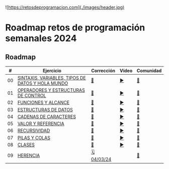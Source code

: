![https://retosdeprogramacion.com](./images/header.jpg)

# Roadmap retos de programación semanales 2024

## Roadmap

| #   | Ejercicio                                                                                                                                          | Corrección                                                                                                 | Vídeo                              | Comunidad                                                                                |
| --- | -------------------------------------------------------------------------------------------------------------------------------------------------- | ---------------------------------------------------------------------------------------------------------- | ---------------------------------- | ---------------------------------------------------------------------------------------- |
| 00  | [SINTAXIS, VARIABLES, TIPOS DE DATOS Y HOLA MUNDO](./Roadmap/00%20-%20SINTAXIS,%20VARIABLES,%20TIPOS%20DE%20DATOS%20Y%20HOLA%20MUNDO/ejercicio.md) | [📝](./Roadmap/00%20-%20SINTAXIS,%20VARIABLES,%20TIPOS%20DE%20DATOS%20Y%20HOLA%20MUNDO/python/mouredev.py) | [▶️](https://youtu.be/gEIBJ7rmLa0) | [👥](./Roadmap/00%20-%20SINTAXIS,%20VARIABLES,%20TIPOS%20DE%20DATOS%20Y%20HOLA%20MUNDO/) |
| 01  | [OPERADORES Y ESTRUCTURAS DE CONTROL](./Roadmap/01%20-%20OPERADORES%20Y%20ESTRUCTURAS%20DE%20CONTROL/ejercicio.md)                                 | [📝](./Roadmap/01%20-%20OPERADORES%20Y%20ESTRUCTURAS%20DE%20CONTROL/python/mouredev.py)                    | [▶️](https://youtu.be/DLSGCh9jdes) | [👥](./Roadmap/01%20-%20OPERADORES%20Y%20ESTRUCTURAS%20DE%20CONTROL/)                    |
| 02  | [FUNCIONES Y ALCANCE](./Roadmap/02%20-%20FUNCIONES%20Y%20ALCANCE/ejercicio.md)                                                                     | [📝](./Roadmap/02%20-%20FUNCIONES%20Y%20ALCANCE/python/mouredev.py)                                        | [▶️](https://youtu.be/auxClgiX6UM) | [👥](./Roadmap/02%20-%20FUNCIONES%20Y%20ALCANCE/)                                        |
| 03  | [ESTRUCTURAS DE DATOS](./Roadmap/03%20-%20ESTRUCTURAS%20DE%20DATOS/ejercicio.md)                                                                   | [📝](./Roadmap/03%20-%20ESTRUCTURAS%20DE%20DATOS/python/mouredev.py)                                       | [▶️](https://youtu.be/brxtPtUbU7M) | [👥](./Roadmap/03%20-%20ESTRUCTURAS%20DE%20DATOS/)                                       |
| 04  | [CADENAS DE CARACTERES](./Roadmap/04%20-%20CADENAS%20DE%20CARACTERES/ejercicio.md)                                                                 | [📝](./Roadmap/04%20-%20CADENAS%20DE%20CARACTERES/python/mouredev.py)                                      | [▶️](https://youtu.be/CKzY7nHwulA) | [👥](./Roadmap/04%20-%20CADENAS%20DE%20CARACTERES/)                                      |
| 05  | [VALOR Y REFERENCIA](./Roadmap/05%20-%20VALOR%20Y%20REFERENCIA/ejercicio.md)                                                                       | [📝](./Roadmap/05%20-%20VALOR%20Y%20REFERENCIA/python/mouredev.py)                                         | [▶️](https://youtu.be/P2OQDT9Wrb0) | [👥](./Roadmap/05%20-%20VALOR%20Y%20REFERENCIA/)                                         |
| 06  | [RECURSIVIDAD](./Roadmap/06%20-%20RECURSIVIDAD/ejercicio.md)                                                                                       | [📝](./Roadmap/06%20-%20RECURSIVIDAD/python/mouredev.py)                                                   | [▶️](https://youtu.be/nTfDkLRrYiM) | [👥](./Roadmap/06%20-%20RECURSIVIDAD/)                                                   |
| 07  | [PILAS Y COLAS](./Roadmap/07%20-%20PILAS%20Y%20COLAS/ejercicio.md)                                                                                 | [📝](./Roadmap/07%20-%20PILAS%20Y%20COLAS/python/mouredev.py)                                              | [▶️](https://youtu.be/cBeRWS2X0CA) | [👥](./Roadmap/07%20-%20PILAS%20Y%20COLAS/)                                              |
| 08  | [CLASES](./Roadmap/08%20-%20CLASES/ejercicio.md)                                                                                                   | [📝](./Roadmap/08%20-%20CLASES/python/mouredev.py)                                                         | [▶️](https://youtu.be/W4tv8WUbum4) | [👥](./Roadmap/08%20-%20CLASES/)                                                         |
| 09  | [HERENCIA](./Roadmap/09%20-%20HERENCIA/ejercicio.md)                                                                                               | [🗓️ 04/03/24](https://discord.gg/mouredev?event=1211576792909873152)                                       |                                    | [👥](./Roadmap/09%20-%20HERENCIA/)                                                       |
